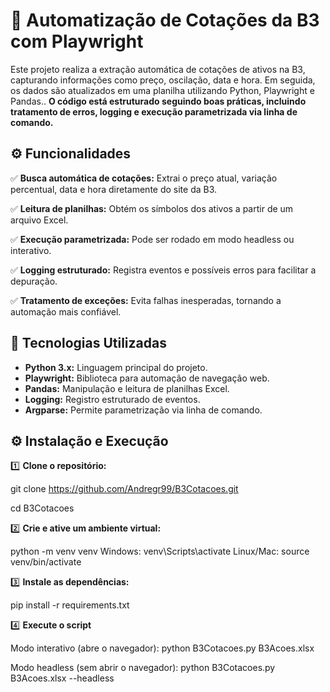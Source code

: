 # 🚀 **Automatização de Cotações da B3 com Playwright**

Este projeto realiza a extração automática de cotações de ativos na B3, capturando informações como preço, oscilação, data e hora. Em seguida, os dados são atualizados em uma planilha utilizando Python, Playwright e Pandas.. **O código está estruturado seguindo boas práticas, incluindo tratamento de erros, logging e execução parametrizada via linha de comando.**

## ⚙️ **Funcionalidades**  

✅ **Busca automática de cotações:** Extrai o preço atual, variação percentual, data e hora diretamente do site da B3.

✅ **Leitura de planilhas:** Obtém os símbolos dos ativos a partir de um arquivo Excel.

✅ **Execução parametrizada:** Pode ser rodado em modo headless ou interativo.

✅ **Logging estruturado:** Registra eventos e possíveis erros para facilitar a depuração.

✅ **Tratamento de exceções:** Evita falhas inesperadas, tornando a automação mais confiável.

## 🚀 **Tecnologias Utilizadas**

- **Python 3.x:** Linguagem principal do projeto.
- **Playwright:** Biblioteca para automação de navegação web.
- **Pandas:** Manipulação e leitura de planilhas Excel.
- **Logging:** Registro estruturado de eventos.
- **Argparse:** Permite parametrização via linha de comando.

## ⚙️ **Instalação e Execução**  

1️⃣ **Clone o repositório:**

git clone https://github.com/Andregr99/B3Cotacoes.git

cd B3Cotacoes

2️⃣ **Crie e ative um ambiente virtual:**

python -m venv venv
Windows:
venv\Scripts\activate
Linux/Mac:
source venv/bin/activate

3️⃣ **Instale as dependências:**

pip install -r requirements.txt

4️⃣ **Execute o script**

Modo interativo (abre o navegador):
python B3Cotacoes.py B3Acoes.xlsx

Modo headless (sem abrir o navegador):
python B3Cotacoes.py B3Acoes.xlsx --headless
